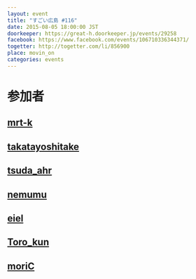 ```yaml
---
layout: event
title: "すごい広島 #116"
date: 2015-08-05 18:00:00 JST
doorkeeper: https://great-h.doorkeeper.jp/events/29258
facebook: https://www.facebook.com/events/106710336344371/
togetter: http://togetter.com/li/856900
place: movin_on
categories: events
---
```


# 参加者


## [mrt-k](https://github.com/mrt-k)


## [takatayoshitake](http://twitter.com/takatayoshitake)


## [tsuda_ahr](http://twitter.com/tsuda_ahr)


## [nemumu](https://github.com/nemumu)


## [eiel](http://eiel.info/)


## [Toro_kun](https://twitter.com/Toro_kun)


## [moriC](https://github.com/moriC)

